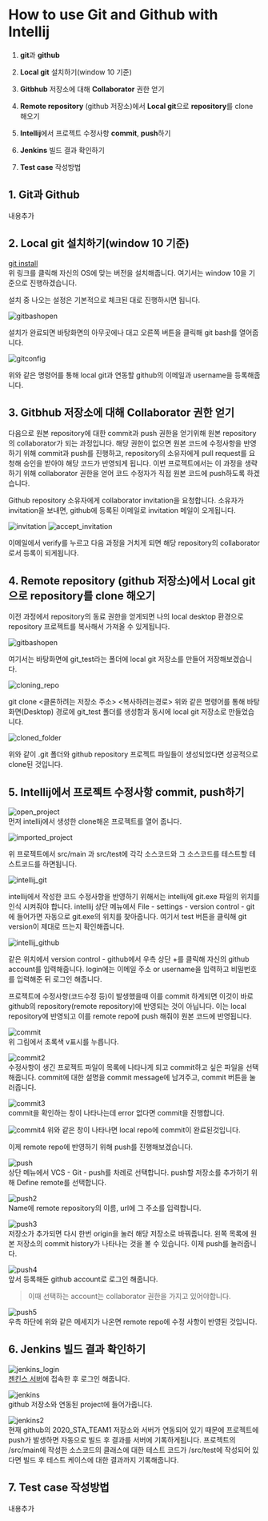 # How to use Git and Github with Intellij

1. **git**과 **github**

2. **Local git** 설치하기(window 10 기준)

3. **Gitbhub** 저장소에 대해 **Collaborator** 권한 얻기

4. **Remote repository** (github 저장소)에서 **Local git**으로 **repository**를 clone 해오기

5. **Intellij**에서 프로젝트 수정사항 **commit**, **push**하기

6. **Jenkins** 빌드 결과 확인하기

7. **Test case** 작성방법


## 1. **Git**과 **Github**

내용추가



##  2. **Local** git 설치하기(window 10 기준)

[git install](https://git-scm.com/downloads)  
위 링크를 클릭해 자신의 OS에 맞는 버전을 설치해줍니다. 여기서는 window 10을 기준으로 진행하겠습니다.

설치 중 나오는 설정은 기본적으로 체크된 대로 진행하시면 됩니다.

![gitbashopen](./readme_image/gitbashopen.png)  

설치가 완료되면 바탕화면의 아무곳에나 대고 오른쪽 버튼을 클릭해 git bash를 열어줍니다.

![gitconfig](./readme_image/gitconfig.JPG)  

위와 같은 명령어를 통해 local git과 연동할 github의 이메일과 username을 등록해줍니다.



##  3. **Gitbhub** 저장소에 대해 **Collaborator** 권한 얻기

다음으로 원본 repository에 대한 commit과 push 권한을 얻기위해 원본 repository의 collaborator가 되는 과정입니다.
해당 권한이 없으면 원본 코드에 수정사항을 반영하기 위해 commit과 push를 진행하고, repository의 소유자에게 pull request를 요청해 승인을 받아야 해당 코드가 반영되게 됩니다.
이번 프로젝트에서는 이 과정을 생략하기 위해 collaborator 권한을 얻어 코드 수정자가 직접 원본 코드에 push하도록 하겠습니다.

Github repository 소유자에게 collaborator invitation을 요청합니다. 소유자가 invitation을 보내면, github에 등록된 이메일로 invitation 메일이 오게됩니다.

![invitation](./readme_image/invitation.JPG)
![accept_invitation](./readme_image/accept_invitation.JPG)  

이메일에서 verify를 누르고 다음 과정을 거치게 되면 해당 repository의 collaborator로서 등록이 되게됩니다.

##  4. **Remote repository** (github 저장소)에서 **Local git**으로 **repository**를 clone 해오기

이전 과정에서 repository의 동료 권한을 얻게되면 나의 local desktop 환경으로 repository 프로젝트를 복사해서 가져올 수 있게됩니다. 

![gitbashopen](./readme_image/gitbashopen.png)  

여기서는 바탕화면에 git_test라는 폴더에 local git 저장소를 만들어 저장해보겠습니다.

![cloning_repo](./readme_image/cloning_repo.JPG)  

git clone <클론하려는 저장소 주소> <복사하려는경로>
위와 같은 명령어를 통해 바탕화면(Desktop) 경로에 git_test 폴더를 생성함과 동시에 local git 저장소로 만들었습니다.

![cloned_folder](./readme_image/cloned_folder.JPG)  

위와 같이 .git 폴더와 github repository 프로젝트 파일들이 생성되었다면 성공적으로 clone된 것입니다.

##  5. **Intellij**에서 프로젝트 수정사항 **commit**, **push**하기

![open_project](./readme_image/open_project.JPG)  
먼저 intellij에서 생성한 clone해온 프로젝트를 열어 줍니다.

![imported_project](./readme_image/imported_project.JPG)  

위 프로젝트에서 src/main 과 src/test에 각각 소스코드와 그 소스코드를 테스트할 테스트코드를 하면됩니다.

![intellij_git](./readme_image/intellij_git.JPG)  

intellij에서 작성한 코드 수정사항을 반영하기 위해서는 intellij에 
git.exe 파일의 위치를 인식 시켜줘야 합니다.
intellij 상단 메뉴에서 File - settings - version control - git에 들어가면 자동으로 git.exe의 위치를 찾아줍니다.
여기서 test 버튼을 클릭해 git version이 제대로 뜨는지 확인해줍니다.

![intellij_github](./readme_image/intellij_github.JPG)  

같은 위치에서 version control - github에서 우측 상단 +를 클릭해 자신의 github account를 입력해줍니다.
login에는 이메일 주소 or username을 입력하고 비밀번호를 입력해준 뒤 로그인 해줍니다.

프로젝트에 수정사항(코드수정 등)이 발생했을때 이를 commit 하게되면 이것이 바로 github의 repository(remote repository)에 반영되는 것이 아닙니다. 이는 local repository에 반영되고 이를 remote repo에 push 해줘야 원본 코드에 반영됩니다.

![commit](./readme_image/commit.JPG)  
위 그림에서 초록색 v표시를 누릅니다.

![commit2](./readme_image/commit2.JPG)  
수정사항이 생긴 프로젝트 파일이 목록에 나타나게 되고 commit하고 싶은 파일을 선택해줍니다.
commit에 대한 설명을 commit message에 남겨주고, commit 버튼을 눌러줍니다.

![commit3](./readme_image/commit3.JPG)  
commit을 확인하는 창이 나타나는데 error 없다면 commit을 진행합니다.

![commit4](./readme_image/commit4.JPG) 
위와 같은 창이 나타나면 local repo에 commit이 완료된것입니다.

이제 remote repo에 반영하기 위해 push를 진행해보겠습니다.

![push](./readme_image/push.png)  
상단 메뉴에서 VCS - Git - push를 차례로 선택합니다.
push할 저장소를 추가하기 위해 Define remote를 선택합니다.

![push2](./readme_image/push2.JPG)  
Name에 remote repository의 이름, url에 그 주소를 입력합니다.

![push3](./readme_image/push3.JPG)  
저장소가 추가되면 다시 한번 origin을 눌러 해당 저장소로 바꿔줍니다.
왼쪽 목록에 원본 저장소의 commit history가 나타나는 것을 볼 수 있습니다. 이제 push를 눌러줍니다.

![push4](./readme_image/push4.JPG)  
앞서 등록해둔 github account로 로그인 해줍니다.
>이때 선택하는 account는 collaborator 권한을 가지고 있어야합니다.

![push5](./readme_image/push5.JPG)  
우측 하단에 위와 같은 메세지가 나온면 remote repo에 수정 사항이 반영된 것입니다.


##  6. **Jenkins** 빌드 결과 확인하기

![jenkins_login](./readme_image/jenkins_login.JPG)  
[젠킨스 서버](http://52.231.188.135:8080/)에 접속한 후 로그인 해줍니다.

![jenkins](./readme_image/jenkins.JPG)  
github 저장소와 연동된 project에 들어가줍니다.

![jenkins2](./readme_image/jenkins2.JPG)  
현재 github의 2020_STA_TEAM1 저장소와 서버가 연동되어 있기 때문에 프로젝트에 push가 발생하면 자동으로 빌드 후 결과를 서버에 기록하게됩니다.
프로젝트의 /src/main에 작성한 소스코드의 클래스에 대한 테스트 코드가 /src/test에 작성되어 있다면 빌드 후 테스트 케이스에 대한 결과까지 기록해줍니다.

##  7. **Test case** 작성방법

내용추가

